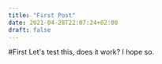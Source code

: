 ```yaml
---
title: "First Post"
date: 2021-04-28T22:07:24+02:00
draft: false
---
```

#First
Let's test this, does it work? I hope so.
